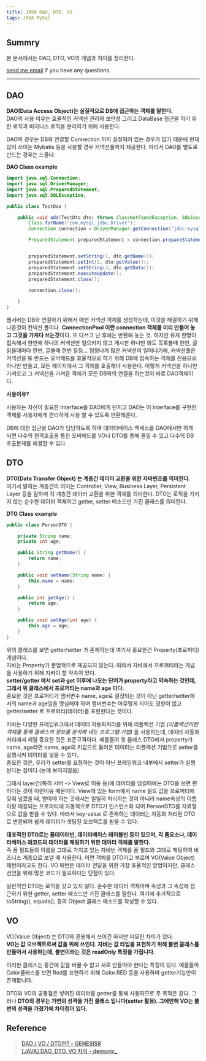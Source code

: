 ```yaml
---
title: JAVA DAO, DTO, VO
tags: JAVA MySql
---
```


## Summry  

본 문서에서는 DAO, DTO, VO의 개념과 차이를 정리한다.  

[send me email](mailto:jewel7492@gmail.com) if you have any questions.

<!--more-->

---

## DAO

**DAO(Data Access Object)는 실질적으로 DB에 접근하는 객체를 말한다.**  
DAO의 사용 이유는 효율적인 커넥션 관리와 보안성 그리고 DataBase 접근을 하기 위한 로직과 비지니스 로직을 분리하기 위해 사용한다.  

DAO의 경우는 DB와 연결할 Connection 까지 설정되어 있는 경우가 많기 때문에 현재 많이 쓰이는 Mybatis 등을 사용할 경우 커넥션풀까지 제공한다. 따라서 DAO를 별도로 만드는 경우는 드물다.  

**DAO Class example**
```java
import java.sql.Connection;
import java.sql.DriverManager;
import java.sql.PreparedStatement;
import java.sql.SQLException;

public class TestDao {

    public void add(TestDto dto) throws ClassNotFoundException, SQLException {
        Class.forName("com.mysql.jdbc.Driver");
        Connection connection = DriverManager.getConnection("jdbc:mysql://localhost/test", "root", "root");

        PreparedStatement preparedStatement = connection.prepareStatement("insert into users(id,name,password) value(?,?,?)");


        preparedStatement.setString(1, dto.getName());
        preparedStatement.setInt(2, dto.getValue());
        preparedStatement.setString(3, dto.getData());
        preparedStatement.executeUpdate();
        preparedStatement.close();
        
        connection.close();

    }
}
```

웹서버는 DB와 연결하기 위해서 매번 커넥션 객체를 생성하는데, 이것을 해결하기 위해 나온것이 컨넥션 풀이다. **ConnectionPool 이란 connection 객체를 미리 만들어 놓고 그것을 가져다 쓰는것**이다. 또 다쓰고 난 후에는 반환해 놓는 것. 하지만 유저 한명이 접속해서 한번에 하나의 커넥션만 일으키지 않고 게시판 하나만 봐도 목록볼때 한번, 글읽을때마다 한번, 글쓸때 한번 등등... 엄청나게 많은 커넥션이 일어나기에, 커넥션풀은 커넥션을 또 만드는 오버헤드를 효율적으로 하기 위해 DB에 접속하는 객체를 전용으로 하나만 만들고, 모든 페이지에서 그 객체를 호출해다 사용한다. 이렇게 커넥션을 하나만 가져오고 그 커넥션을 가져온 객체가 모든 DB와의 연결을 하는것이 바로 DAO객체이다.  

**사용이유?**  

사용자는 자신이 필요한 Interface를 DAO에게 던지고 DAO는 이 Interface를 구현한 객체를 사용자에게 편리하게 사용 할 수 있도록 반환해준다.  

DB에 대한 접근을 DAO가 담당하도록 하여 데이터베이스 엑세스를 DAO에서만 하게 되면 다수의 원격호출을 통한 오버헤드를 VO나 DTO를 통해 줄일 수 있고 다수의 DB 호출문제를 해결할 수 있다.  

## DTO

**DTO(Data Transfer Object) 는 계층간 데이터 교환을 위한 자바빈즈를 의미한다.**  
여기서 말하는 계층간의 의미는 Controller, View, Business Layer, Persistent Layer 등을 말하며 각 계층간 데이터 교환을 위한 객체를 의미한다. DTO는 로직을 가지지 않는 순수한 데이터 객체이고 getter, setter 메소드만 가진 클래스를 의미한다.  

**DTO Class example**
```java
public class PersonDTO {

    private String name;
    private int age;

    public String getName() {
        return name;
    }

    public void setName(String name) {
        this.name = name;
    }

    public int getAge() {
        return age;
    }

    public void setAge(int age) {
        this.age = age;
    }
}
```

위의 클래스를 보면 getter/setter 가 존재하는데 여기서 중요한건 Property(프로퍼티) 개념이다.  
자바는 Property가 문법적으로 제공되지 않는다. 따라서 자바에서 프로퍼티라는 개념을 사용하기 위해 지켜야 할 약속이 있다.  
**setter/getter 에서 set과 get 이후에 나오는 단어가 property라고 약속하는 것인데, 그래서 위 클래스에서 프로퍼티는 name과 age 이다.**  
중요한 것은 프로퍼티가 멤버변수 name, age로 결정되는 것이 아닌 getter/setter에서의 name과 age임을 명심해야 하며 멤버변수는 아무렇게 지어도 영향이 없고 getter/setter 로 프로퍼티(데이터)를 표현한다는 것이다.  

자바는 다양한 프레임워크에서 데이터 자동화처리를 위해 리플렉션 기법 *(리플렉션이란 객체를 통해 클래스의 정보를 분석해 내는 프로그램 기법)* 을 사용하는데, 데이터 자동화 처리에서 제일 중요한 것은 표준규격이다. 예를들어 윗 클래스 DTO에서 property가 name, age라면 name, age의 키값으로 들어온 데이터는 리플렉션 기법으로 setter를 실행시켜 데이터를 넣을 수 있다.  
중요한 것은, 우리가 setter를 요청하는 것이 아닌 프레임워크 내부에서 setter가 실행된다는 점이다.(눈에 보이지않음) 

그래서 layer간(특히 서버 -> View로 이동 등)에 데이터를 넘길때에는 DTO를 쓰면 편하다는 것이 이런이유 때문이다. View에 있는 form에서 name 필드 값을 프로퍼티에 맞춰 넘겼을 때, 받아야 하는 곳에서는 일일히 처리하는 것이 아니라 name속성의 이름이랑 매칭되는 프로퍼티에 자동적으로 DTO가 인스턴스화 되어 PersonDTO를 자료형으로 값을 받을 수 있다. 따라서 key-value 로 존재하는 데이터는 자동화 처리된 DTO로 변환되어 쉽게 데이터가 셋팅된 오브젝트를 받을 수 있다.

**대표적인 DTO로는 폼데이터빈, 데이터베이스 테이블빈 등이 있으며, 각 폼요소나, 데이터베이스 레코드의 데이터를 매핑하기 위한 데이터 객체를 말한다.**  
즉 폼 필드들의 이름을 그대로 가지고 있는 자바빈 객체를 폼 필드와 그대로 매핑하여 비즈니스 계층으로 보낼 때 사용한다. 이런 객체를 DTO라고 부르며 VO(Value Object) 패턴이라고도 한다. VO 패턴은 데이터 전달을 위한 가장 효율적인 방법이지만, 클래스 선언을 위해 많은 코드가 필요하다는 단점이 있다.  

일반적인 DTO는 로직을 갖고 있지 않다. 순수한 데이터 객체이며 속성과 그 속성에 접근하기 위한 getter, setter 메소드만 가진 클래스를 말한다. 여기에 추가적으로 toString(), equals(), 등의 Object 클래스 메소드를 작성할 수 있다.  

## VO

VO(Value Object) 는 DTO와 혼용해서 쓰이긴 하지만 미묘한 차이가 있다.  
**VO는 값 오브젝트로써 값을 위해 쓰인다. 자바는 값 타입을 표현하기 위해 불변 클래스를 만들어서 사용하는데, 불변이라는 것은 readOnly 특징을 가집니다.**  

이러한 클래스는 중간에 값을 바꿀 수 없고 새로 만들어야 한다는 특징이 있다. 예를들어 Color클래스를 보면 Red를 표현하기 위해 Color.RED 등을 사용하며 getter기능만이 존재합니다.  

DTO와 VO의 공통점은 넣어진 데이터를 getter를 통해 사용하므로 주 목적은 같다. 그러나 **DTO의 경우는 가변의 성격을 가진 클래스 입니다(setter 활용). 그에반해 VO는 불변의 성격을 가졌기에 차이점이 있다.** 

## Reference

> [DAO / VO / DTO란? - GENESIS8](https://genesis8.tistory.com/214)  
> [[JAVA] DAO, DTO, VO 차이 - demonic_](https://lemontia.tistory.com/591)  